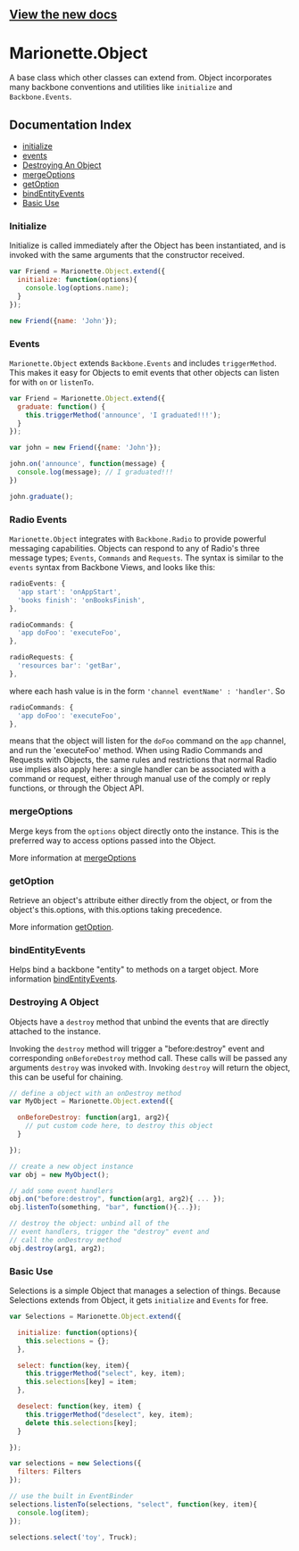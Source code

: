## [View the new docs](http://marionettejs.com/docs/marionette.object.html)

# Marionette.Object

A base class which other classes can extend from.
Object incorporates many backbone conventions and utilities
like `initialize` and `Backbone.Events`.

## Documentation Index

* [initialize](#initialize)
* [events](#events)
* [Destroying An Object](#destroying-a-object)
* [mergeOptions](#mergeoptions)
* [getOption](#getoption)
* [bindEntityEvents](#bindentityevents)
* [Basic Use](#basic-use)


### Initialize
Initialize is called immediately after the Object has been instantiated,
and is invoked with the same arguments that the constructor received.


```js
var Friend = Marionette.Object.extend({
  initialize: function(options){
    console.log(options.name);
  }
});

new Friend({name: 'John'});
```


### Events
`Marionette.Object` extends `Backbone.Events` and includes `triggerMethod`.
This makes it easy for Objects to emit events that other objects can listen for
with `on` or `listenTo`.

```js
var Friend = Marionette.Object.extend({
  graduate: function() {
    this.triggerMethod('announce', 'I graduated!!!');
  }
});

var john = new Friend({name: 'John'});

john.on('announce', function(message) {
  console.log(message); // I graduated!!!
})

john.graduate();
```

### Radio Events
`Marionette.Object` integrates with `Backbone.Radio` to provide powerful messaging capabilities.  Objects can respond to any of Radio's three message types; `Events`, `Commands` and `Requests`.  The syntax is similar to the `events` syntax from Backbone Views, and looks like this:

```js
radioEvents: {
  'app start': 'onAppStart',
  'books finish': 'onBooksFinish',
},

radioCommands: {
  'app doFoo': 'executeFoo',
},

radioRequests: {
  'resources bar': 'getBar',
},
```

where each hash value is in the form `'channel eventName' : 'handler'`.  So

```js
radioCommands: {
  'app doFoo': 'executeFoo',
},
```

means that the object will listen for the `doFoo` command on the `app` channel, and run the 'executeFoo' method.  When using Radio Commands and Requests with Objects, the same rules and restrictions that normal Radio use implies also apply here: a single handler can be associated with a command or request, either through manual use of the comply or reply functions, or through the Object API.

### mergeOptions
Merge keys from the `options` object directly onto the instance. This is the preferred way to access options
passed into the Object.

More information at [mergeOptions](./marionette.functions.md#marionettemergeoptions)

### getOption
Retrieve an object's attribute either directly from the object, or from the object's this.options, with this.options taking precedence.

More information [getOption](./marionette.functions.md#marionettegetoption).

### bindEntityEvents
Helps bind a backbone "entity" to methods on a target object. More information [bindEntityEvents](./marionette.functions.md#marionettebindentityevents).

### Destroying A Object

Objects have a `destroy` method that unbind the events that are directly attached to the
instance.

Invoking the `destroy` method will trigger a "before:destroy" event and corresponding
`onBeforeDestroy` method call. These calls will be passed any arguments `destroy`
was invoked with. Invoking `destroy` will return the object, this can be useful for chaining.

```js
// define a object with an onDestroy method
var MyObject = Marionette.Object.extend({

  onBeforeDestroy: function(arg1, arg2){
    // put custom code here, to destroy this object
  }

});

// create a new object instance
var obj = new MyObject();

// add some event handlers
obj.on("before:destroy", function(arg1, arg2){ ... });
obj.listenTo(something, "bar", function(){...});

// destroy the object: unbind all of the
// event handlers, trigger the "destroy" event and
// call the onDestroy method
obj.destroy(arg1, arg2);
```


### Basic Use

Selections is a simple Object that manages a selection of things.
Because Selections extends from Object, it gets `initialize` and `Events`
for free.

```js
var Selections = Marionette.Object.extend({

  initialize: function(options){
    this.selections = {};
  },

  select: function(key, item){
    this.triggerMethod("select", key, item);
    this.selections[key] = item;
  },

  deselect: function(key, item) {
    this.triggerMethod("deselect", key, item);
    delete this.selections[key];
  }

});

var selections = new Selections({
  filters: Filters
});

// use the built in EventBinder
selections.listenTo(selections, "select", function(key, item){
  console.log(item);
});

selections.select('toy', Truck);
```
